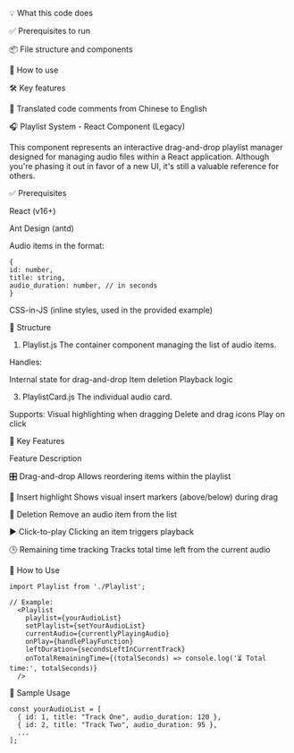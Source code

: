 💡 What this code does

✅ Prerequisites to run

📦 File structure and components

🔧 How to use

🛠️ Key features

📁 Translated code comments from Chinese to English

🎧 Playlist System - React Component (Legacy)

  This component represents an interactive drag-and-drop playlist manager designed for managing audio files within a React application. Although you're phasing it out in favor of a new UI, it's still a valuable reference for others.

✅ Prerequisites

React (v16+)

Ant Design (antd)

Audio items in the format:

    {
    id: number,  
    title: string, 
    audio_duration: number, // in seconds
    }

CSS-in-JS (inline styles, used in the provided example)

📁 Structure

1. Playlist.js
The container component managing the list of audio items.

Handles:

Internal state for drag-and-drop
Item deletion
Playback logic

3. PlaylistCard.js
The individual audio card.

Supports:
Visual highlighting when dragging
Delete and drag icons
Play on click


🧩 Key Features

Feature	Description

  🎛️ Drag-and-drop	Allows reordering items within the playlist
  
  🎯 Insert highlight	Shows visual insert markers (above/below) during drag
  
  🚮 Deletion	Remove an audio item from the list
  
  ▶️ Click-to-play	Clicking an item triggers playback
  
  🕒 Remaining time tracking	Tracks total time left from the current audio
  
  🔧 How to Use

    
    import Playlist from './Playlist';

    // Example:
      <Playlist
        playlist={yourAudioList}
        setPlaylist={setYourAudioList}
        currentAudio={currentlyPlayingAudio}
        onPlay={handlePlayFunction}
        leftDuration={secondsLeftInCurrentTrack}
        onTotalRemainingTime={(totalSeconds) => console.log('⏳ Total time:', totalSeconds)}
      />

📌 Sample Usage

    const yourAudioList = [
      { id: 1, title: "Track One", audio_duration: 120 },
      { id: 2, title: "Track Two", audio_duration: 95 },
      ...
    ];
